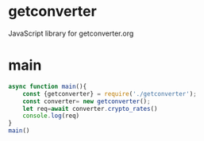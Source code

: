 # getconverter
JavaScript library for getconverter.org
# main
```js
async function main(){
    const {getconverter} = require('./getconverter');
    const converter= new getconverter();
    let req=await converter.crypto_rates()
    console.log(req)
}
main()
```
